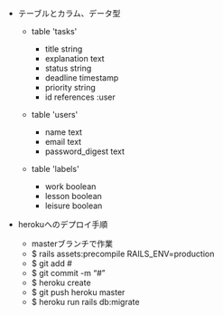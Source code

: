 
- テーブルとカラム、データ型

  - table 'tasks'
    - title string
    - explanation text
    - status string
    - deadline timestamp
    - priority string
    - id references :user

  - table 'users'
    - name text
    - email text
    - password_digest text

  - table 'labels'
    - work boolean
    - lesson boolean
    - leisure boolean


- herokuへのデプロイ手順

  - masterブランチで作業
  - $ rails assets:precompile RAILS_ENV=production
  - $ git add #
  - $ git commit -m “#”
  - $ heroku create
  - $ git push heroku master
  - $ heroku run rails db:migrate
